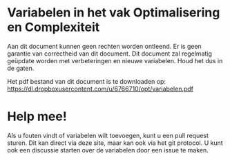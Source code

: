 # Variabelen in het vak Optimalisering en Complexiteit
Aan dit document kunnen geen rechten worden ontleend. Er is geen garantie van correctheid van dit document. Dit document zal regelmatig geüpdate worden met verbeteringen en nieuwe variabelen. Houd het dus in de gaten.

Het pdf bestand van dit document is te downloaden op:
https://dl.dropboxusercontent.com/u/6766710/opt/variabelen.pdf

# Help mee!
Als u fouten vindt of variabelen wilt toevoegen, kunt u een pull request sturen. Dit kan direct via deze site, maar kan ook via het git protocol. U kunt ook een discussie starten over de variabelen door een issue te maken.
